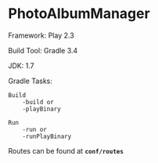 # PhotoAlbumManager

Framework: Play 2.3

Build Tool: Gradle 3.4

JDK: 1.7


Gradle Tasks:

    Build
        -build or
        -playBinary

    Run
        -run or
        -runPlayBinary


Routes can be found at **`conf/routes`**





